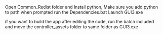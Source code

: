 Open Common_Redist folder and Install python, Make sure you add python to path when prompted
run the Dependencies.bat
Launch GUI3.exe


if you want to build the app after editing the code, run the batch included and move the controller_assets folder to same folder as GUI3.exe 